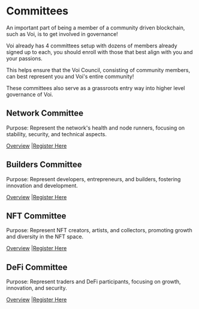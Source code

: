 # Committees

An important part of being a member of a community driven blockchain, such as Voi, is to get involved in governance! 

Voi already has 4 committees setup with dozens of members already signed up to each, you should enroll with those that best align with you and your passions. 

This helps ensure that the Voi Council, consisting of community members, can best represent you and Voi's entire community! 

These committees also serve as a grassroots entry way into higher level governance of Voi.

## Network Committee

Purpose: Represent the network's health and node runners, focusing on stability, security, and technical aspects.

[Overview](network.md) |[Register Here](https://forms.gle/Y3MbAhdJbYgkXmzs7)


## Builders Committee

Purpose: Represent developers, entrepreneurs, and builders, fostering innovation and development.

[Overview](builders.md) |[Register Here](https://forms.gle/wc7pFCUsSBm3yoEB6)


## NFT Committee

Purpose: Represent NFT creators, artists, and collectors, promoting growth and diversity in the NFT space.

[Overview](nfts.md) |[Register Here](https://forms.gle/vDt1sgkrm671Uc9q6)


## DeFi Committee

Purpose: Represent traders and DeFi participants, focusing on growth, innovation, and security.

[Overview](defi.md) |[Register Here](https://forms.gle/zaN1ntVDwniGyFov8)
